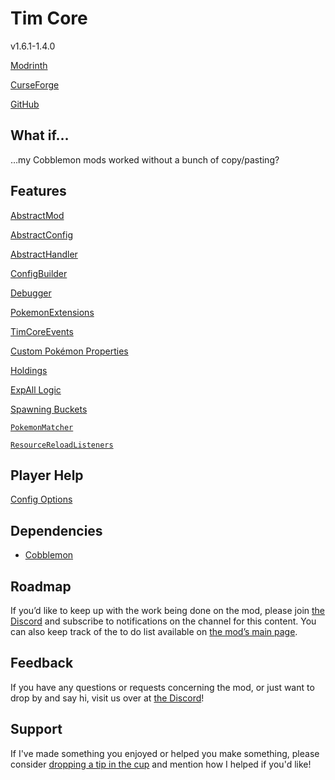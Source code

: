 # Tim Core

v1.6.1-1.4.0

[Modrinth](https://modrinth.com/mod/cobblemon-tim-core)

[CurseForge](https://www.curseforge.com/minecraft/mc-mods/cobblemon-tim-core)

[GitHub](https://github.com/timinc-cobble/cobblemon-tim-core)

## What if…

…my Cobblemon mods worked without a bunch of copy/pasting?

## Features

[AbstractMod](https://www.notion.so/AbstractMod-24957e0d4afd81899cebca5d72a2c692?pvs=21)

[AbstractConfig](https://www.notion.so/AbstractConfig-24957e0d4afd81859966cc5bac96c931?pvs=21)

[AbstractHandler](https://www.notion.so/AbstractHandler-24957e0d4afd817dab3edee408718814?pvs=21)

[ConfigBuilder](https://www.notion.so/ConfigBuilder-24957e0d4afd81bf9524d89d67cea536?pvs=21)

[Debugger](https://www.notion.so/Debugger-24957e0d4afd81bcb330f77e6dc4e4df?pvs=21)

[PokemonExtensions](https://www.notion.so/PokemonExtensions-24957e0d4afd81b582d5e4b57c4ddf6d?pvs=21)

[TimCoreEvents](https://www.notion.so/TimCoreEvents-24957e0d4afd8150977afb26fae2fa7f?pvs=21)

[Custom Pokémon Properties](https://www.notion.so/Custom-Pok-mon-Properties-24957e0d4afd81efb9a0e9205d5d91fe?pvs=21)

[Holdings](https://www.notion.so/Holdings-24957e0d4afd815daf90fef6fee2a1ed?pvs=21)

[ExpAll Logic](https://www.notion.so/ExpAll-Logic-24957e0d4afd81e1860aee7b5835d543?pvs=21)

[Spawning Buckets](https://www.notion.so/Spawning-Buckets-24957e0d4afd81aeb984f93102cdd219?pvs=21)

[`PokemonMatcher`](https://www.notion.so/PokemonMatcher-24957e0d4afd814e9e1dd94fa4297c1a?pvs=21)

[`ResourceReloadListeners`](https://www.notion.so/ResourceReloadListeners-24957e0d4afd80348ea3f2d0dc136d74?pvs=21)

## Player Help

[Config Options](https://www.notion.so/Config-Options-24957e0d4afd81deab58f285c6f5d010?pvs=21)

## Dependencies

- [Cobblemon](https://www.notion.so/Cobblemon-22157e0d4afd80a49896c70a775a3c7f?pvs=21)

## Roadmap

If you’d like to keep up with the work being done on the mod, please join [the Discord](https://discord.com/invite/WKAR27SdSv) and subscribe to notifications on the channel for this content. You can also keep track of the to do list available on [the mod’s main page](https://www.notion.so/Tim-Core-22057e0d4afd809b9c02e78f26805376?pvs=21).

## Feedback

If you have any questions or requests concerning the mod, or just want to drop by and say hi, visit us over at [the Discord](https://discord.com/invite/WKAR27SdSv)!

## Support

If I've made something you enjoyed or helped you make something, please consider [dropping a tip in the cup](https://ko-fi.com/timsminecraftmods) and mention how I helped if you'd like!